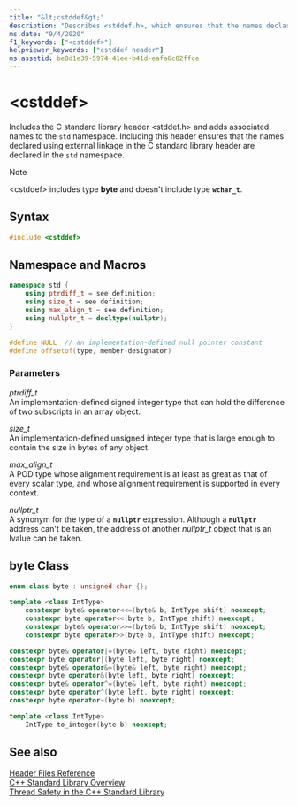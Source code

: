```yaml
---
title: "&lt;cstddef&gt;"
description: "Describes <stddef.h>, which ensures that the names declared using external linkage in the C standard library header are declared in the `std` namespace."
ms.date: "9/4/2020"
f1_keywords: ["<cstddef>"]
helpviewer_keywords: ["cstddef header"]
ms.assetid: be8d1e39-5974-41ee-b41d-eafa6c82ffce
---
```

# &lt;cstddef&gt;

Includes the C standard library header \<stddef.h> and adds associated names to the `std` namespace. Including this header ensures that the names declared using external linkage in the C standard library header are declared in the `std` namespace.

> [!NOTE]
> \<cstddef> includes type **byte** and doesn't include type **`wchar_t`**.

## Syntax

```cpp
#include <cstddef>
```

## Namespace and Macros

```cpp
namespace std {
    using ptrdiff_t = see definition;
    using size_t = see definition;
    using max_align_t = see definition;
    using nullptr_t = decltype(nullptr);
}

#define NULL  // an implementation-defined null pointer constant
#define offsetof(type, member-designator)
```

### Parameters

*ptrdiff_t*\
An implementation-defined signed integer type that can hold the difference of two subscripts in an array object.

*size_t*\
An implementation-defined unsigned integer type that is large enough to contain the size in bytes of any object.

*max_align_t*\
A POD type whose alignment requirement is at least as great as that of every scalar type, and whose alignment requirement is supported in every context.

*nullptr_t*\
A synonym for the type of a **`nullptr`** expression. Although a **`nullptr`** address can't be taken, the address of another *nullptr_t* object that is an lvalue can be taken.

## byte Class

```cpp
enum class byte : unsigned char {};

template <class IntType>
    constexpr byte& operator<<=(byte& b, IntType shift) noexcept;
    constexpr byte operator<<(byte b, IntType shift) noexcept;
    constexpr byte& operator>>=(byte& b, IntType shift) noexcept;
    constexpr byte operator>>(byte b, IntType shift) noexcept;

constexpr byte& operator|=(byte& left, byte right) noexcept;
constexpr byte operator|(byte left, byte right) noexcept;
constexpr byte& operator&=(byte& left, byte right) noexcept;
constexpr byte operator&(byte left, byte right) noexcept;
constexpr byte& operator^=(byte& left, byte right) noexcept;
constexpr byte operator^(byte left, byte right) noexcept;
constexpr byte operator~(byte b) noexcept;

template <class IntType>
    IntType to_integer(byte b) noexcept;
```

## See also

[Header Files Reference](../standard-library/cpp-standard-library-header-files.md)\
[C++ Standard Library Overview](../standard-library/cpp-standard-library-overview.md)\
[Thread Safety in the C++ Standard Library](../standard-library/thread-safety-in-the-cpp-standard-library.md)
